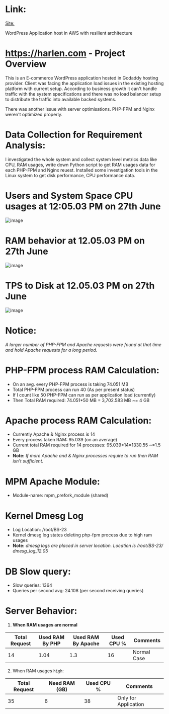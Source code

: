 # Link:

[Site:](https://herlan.com)

WordPress Application host in AWS with resilient architecture

# https://harlen.com - Project Overview
This is an E-commerce WordPress application hosted in Godaddy hosting provider. Client was facing the application load issues in the existing hosting platform with current setup. According to business growth it can't handle traffic with the system specifications and there was no load balancer setup to distribute the traffic into available backed systems.

There was another issue with server optimisations. PHP-FPM and Nginx weren't optimized properly. 

# Data Collection for Requirement Analysis:
I investigated the whole system and collect system level metrics data like CPU, RAM usages, write down Python script to get RAM usages data for each PHP-FPM and Nginx reuest. Installed some investigation tools in the Linux system to get disk performance, CPU performance data. 

# Users and System Space CPU usages at 12:05.03 PM on 27th June
![image](https://github.com/user-attachments/assets/e6885707-dabb-4baa-807f-63deb78871cd)

# RAM behavior at 12.05.03 PM on 27th June
![image](https://github.com/user-attachments/assets/96b3e193-13ce-4bac-87a0-03f0a0ff5806)
# TPS to Disk at 12.05.03 PM on 27th June
![image](https://github.com/user-attachments/assets/dd4fea9b-93aa-41e7-bd2e-580443304c00)
# Notice: 
_A larger number of PHP-FPM and Apache requests were found at that time and hold Apache requests for a long period._
# PHP-FPM process RAM Calculation:
- On an avg. every PHP-FPM process is taking 74.051 MB
- Total PHP-FPM process can run 40 (As per present status)
- If I count like 50 PHP-FPM can run as per application load (currently)
- Then Total RAM required: 74.051*50 MB = 3,702.583 MB ~= 4 GB
# Apache process RAM Calculation:
- Currently Apache & Nginx process is 14
- Every process taken RAM: 95.039 (on an average)
- Current total RAM required for 14 processes: 95.039*14=1330.55 ~=1.5 GB
- **Note:** _If more Apache and & Nginx processes require to run then RAM isn’t sufficient._
# MPM Apache Module:
- Module-name: mpm_prefork_module (shared)
# Kernel Dmesg Log
- Log Location: /root/BS-23
- Kernel dmesg log states deleting php-fpm process due to high ram usages
- **Note:** _dmesg logs are placed in server location. Location is /root/BS-23/ dmesg_log_12.05_
# DB Slow query:
- Slow queries: 1364
- Queries per second avg: 24.108 (per second receiving queries)
# Server Behavior:
1. **When RAM usages are normal**

| Total Request | Used RAM By PHP | Used RAM By Apache | Used CPU % | Comments |
| ------------- | --------------- | ------------------ | ---------- | -------- |
| 14 | 1.04 | 1.3 | 16 | Normal Case |

2. When RAM usages `high`:

| Total Request | Need RAM (GB) | Used CPU % | Comments |
| ------------- | -------------- | ---------- | -------- |
| 35 | 6 | 38 | Only for Application |
